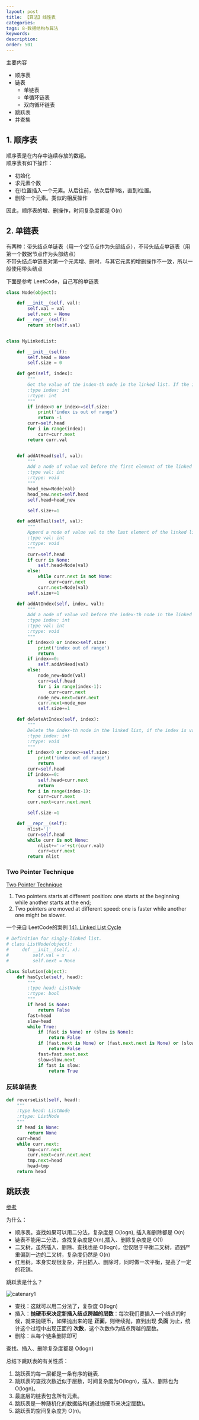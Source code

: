 ```yaml
---
layout: post
title: 【算法】线性表
categories:
tags: 8-数据结构与算法
keywords:
description:
order: 501
---
```



主要内容
- 顺序表
- 链表
  - 单链表
  - 单循环链表
  - 双向循环链表
- 跳跃表
- 并查集






## 1. 顺序表
顺序表是在内存中连续存放的数组。  
顺序表有如下操作：
- 初始化
- 求元素个数
- 在i位置插入一个元素。从后往前，依次后移1格，直到i位置。
- 删除一个元素。类似的相反操作


因此，顺序表的增、删操作，时间复杂度都是 O(n)


## 2. 单链表
有两种：带头结点单链表（用一个空节点作为头部结点），不带头结点单链表（用第一个数据节点作为头部结点）  
不带头结点单链表对第一个元素增、删时，与其它元素的增删操作不一致，所以一般使用带头结点  

下面是参考 LeetCode，自己写的单链表
```py
class Node(object):

    def __init__(self, val):
        self.val = val
        self.next = None
    def __repr__(self):
        return str(self.val)


class MyLinkedList:

    def __init__(self):
        self.head = None
        self.size = 0

    def get(self, index):
        """
        Get the value of the index-th node in the linked list. If the index is invalid, return -1.
        :type index: int
        :rtype: int
        """
        if index<0 or index>=self.size:
            print('index is out of range')
            return -1
        curr=self.head
        for i in range(index):
            curr=curr.next
        return curr.val


    def addAtHead(self, val):
        """
        Add a node of value val before the first element of the linked list. After the insertion, the new node will be the first node of the linked list.
        :type val: int
        :rtype: void
        """
        head_new=Node(val)
        head_new.next=self.head
        self.head=head_new

        self.size+=1

    def addAtTail(self, val):
        """
        Append a node of value val to the last element of the linked list.
        :type val: int
        :rtype: void
        """
        curr=self.head
        if curr is None:
            self.head=Node(val)
        else:
            while curr.next is not None:
                curr=curr.next
            curr.next=Node(val)
        self.size+=1

    def addAtIndex(self, index, val):
        """
        Add a node of value val before the index-th node in the linked list. If index equals to the length of linked list, the node will be appended to the end of linked list. If index is greater than the length, the node will not be inserted.
        :type index: int
        :type val: int
        :rtype: void
        """
        if index<0 or index>self.size:
            print('index out of range')
            return
        if index==0:
            self.addAtHead(val)
        else:
            node_new=Node(val)
            curr=self.head
            for i in range(index-1):
                curr=curr.next
            node_new.next=curr.next
            curr.next=node_new
            self.size+=1

    def deleteAtIndex(self, index):
        """
        Delete the index-th node in the linked list, if the index is valid.
        :type index: int
        :rtype: void
        """
        if index<0 or index>=self.size:
            print('index out of range')
            return
        curr=self.head
        if index==0:
            self.head=curr.next
            return
        for i in range(index-1):
            curr=curr.next
        curr.next=curr.next.next

        self.size-=1

    def __repr__(self):
        nlist='|'
        curr=self.head
        while curr is not None:
            nlist+='->'+str(curr.val)
            curr=curr.next
        return nlist
```

### Two Pointer Technique
[Two Pointer Technique](https://leetcode.com/explore/learn/card/linked-list/214/two-pointer-technique/)  
1. Two pointers starts at different position: one starts at the beginning while another starts at the end;
2. Two pointers are moved at different speed: one is faster while another one might be slower.


一个来自 LeetCode的案例 [141. Linked List Cycle](https://leetcode.com/problems/linked-list-cycle/description/)
```py
# Definition for singly-linked list.
# class ListNode(object):
#     def __init__(self, x):
#         self.val = x
#         self.next = None

class Solution(object):
    def hasCycle(self, head):
        """
        :type head: ListNode
        :rtype: bool
        """
        if head is None:
            return False
        fast=head
        slow=head
        while True:
            if (fast is None) or (slow is None):
                return False
            if (fast.next is None) or (fast.next.next is None) or (slow.next is None):
                return False
            fast=fast.next.next
            slow=slow.next
            if fast is slow:
                return True
```

### 反转单链表
```py
def reverseList(self, head):
    """
    :type head: ListNode
    :rtype: ListNode
    """
    if head is None:
        return None
    curr=head
    while curr.next:
        tmp=curr.next
        curr.next=curr.next.next
        tmp.next=head
        head=tmp
    return head
```


## 跳跃表

[参考](https://mp.weixin.qq.com/s/AGPCfFg7bEiCsa5zNeCi4A)


为什么：
- 顺序表。查找如果可以用二分法，复杂度是  O(logn), 插入和删除都是 O(n)
- 链表不能用二分法，查找复杂度是O(n),插入、删除复杂度是 O(1)
- 二叉树，虽然插入、删除、查找也是 O(logn)，但仅限于平衡二叉树，遇到严重偏到一边的二叉树，复杂度仍然是 O(n)
- 红黑树。本身实现很复杂，并且插入、删除时，同时做一次平衡，提高了一定的花销。

跳跃表是什么？


![catenary1](/pictures_for_blog/algorithm/skip_list.jpg)

- 查找：这就可以用二分法了，复杂度 O(logn)
- 插入：**抛硬币来决定新插入结点跨越的层数**：每次我们要插入一个结点的时候，就来抛硬币，如果抛出来的是 **正面**，则继续抛，直到出现 **负面** 为止，统计这个过程中出现正面的 **次数**，这个次数作为结点跨越的层数。
- 删除：从每个链条删除即可

查找、插入、删除复杂度都是 O(logn)

总结下跳跃表的有关性质：
1. 跳跃表的每一层都是一条有序的链表.
2. 跳跃表的查找次数近似于层数，时间复杂度为O(logn)，插入、删除也为 O(logn)。
3. 最底层的链表包含所有元素。
4. 跳跃表是一种随机化的数据结构(通过抛硬币来决定层数)。
5. 跳跃表的空间复杂度为 O(n)。
